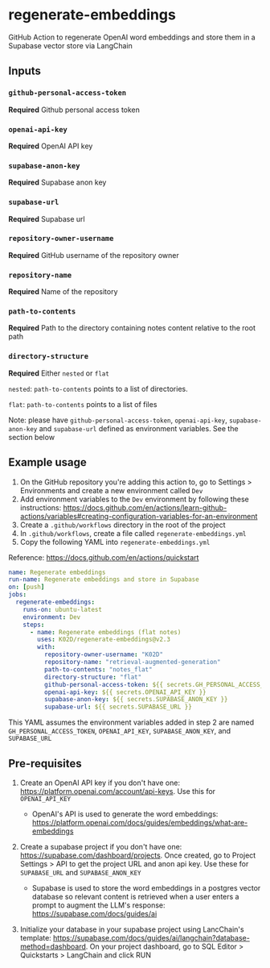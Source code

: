 # regenerate-embeddings

GitHub Action to regenerate OpenAI word embeddings and store them in a Supabase vector store via LangChain

## Inputs

### `github-personal-access-token`

**Required** Github personal access token

### `openai-api-key`

**Required** OpenAI API key

### `supabase-anon-key`

**Required** Supabase anon key

### `supabase-url`

**Required** Supabase url

### `repository-owner-username`

**Required** GitHub username of the repository owner

### `repository-name`

**Required** Name of the repository

### `path-to-contents`

**Required** Path to the directory containing notes content relative to the root path

### `directory-structure`

**Required** Either `nested` or `flat`

`nested`: `path-to-contents` points to a list of directories.

`flat`: `path-to-contents` points to a list of files

Note: please have `github-personal-access-token`, `openai-api-key`, `supabase-anon-key` and `supabase-url` defined as environment variables. See the section below

## Example usage

1. On the GitHub repository you're adding this action to, go to Settings > Environments and create a new environment called `Dev`
2. Add environment variables to the `Dev` environment by following these instructions: https://docs.github.com/en/actions/learn-github-actions/variables#creating-configuration-variables-for-an-environment
3. Create a `.github/workflows` directory in the root of the project
4. In `.github/workflows`, create a file called `regenerate-embeddings.yml`
5. Copy the following YAML into `regenerate-embeddings.yml`

Reference: https://docs.github.com/en/actions/quickstart

```yaml
name: Regenerate embeddings
run-name: Regenerate embeddings and store in Supabase
on: [push]
jobs:
  regenerate-embeddings:
    runs-on: ubuntu-latest
    environment: Dev
    steps:
      - name: Regenerate embeddings (flat notes)
        uses: K02D/regenerate-embeddings@v2.3
        with:
          repository-owner-username: "K02D"
          repository-name: "retrieval-augmented-generation"
          path-to-contents: "notes_flat"
          directory-structure: "flat"
          github-personal-access-token: ${{ secrets.GH_PERSONAL_ACCESS_TOKEN }}
          openai-api-key: ${{ secrets.OPENAI_API_KEY }}
          supabase-anon-key: ${{ secrets.SUPABASE_ANON_KEY }}
          supabase-url: ${{ secrets.SUPABASE_URL }}
```

This YAML assumes the environment variables added in step 2 are named `GH_PERSONAL_ACCESS_TOKEN`, `OPENAI_API_KEY`, `SUPABASE_ANON_KEY`, and `SUPABASE_URL`

## Pre-requisites

1. Create an OpenAI API key if you don't have one: https://platform.openai.com/account/api-keys. Use this for `OPENAI_API_KEY`

   - OpenAI's API is used to generate the word embeddings: https://platform.openai.com/docs/guides/embeddings/what-are-embeddings

2. Create a supabase project if you don't have one: https://supabase.com/dashboard/projects. Once created, go to Project Settings > API to get the project URL and anon api key. Use these for `SUPABASE_URL` and `SUPABASE_ANON_KEY`

   - Supabase is used to store the word embeddings in a postgres vector database so relevant content is retrieved when a user enters a prompt to augment the LLM's response: https://supabase.com/docs/guides/ai

3. Initialize your database in your supabase project using LancChain's template: https://supabase.com/docs/guides/ai/langchain?database-method=dashboard. On your project dashboard, go to SQL Editor > Quickstarts > LangChain and click RUN
